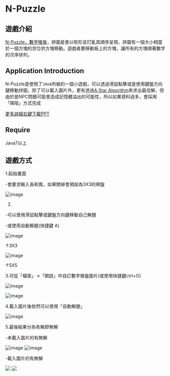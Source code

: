 # N-Puzzle

遊戲介紹
---

[N-Puzzle，數字推盤](https://zh.wikipedia.org/wiki/%E6%95%B8%E5%AD%97%E6%8E%A8%E7%9B%A4%E9%81%8A%E6%88%B2)，拼圖是會以矩形並打亂其順序呈現，拼圖有一個大小相當於一個方塊的空位供方塊移動。遊戲者要移動板上的方塊，讓所有的方塊順著數字的次序排列。

Application Introduction
---

N-Puzzle是使用了`JAVA`所做的一個小遊戲，可以透過滑鼠點擊或是使用鍵盤方向鍵移動拼圖，除了可以載入圖片外，更有透過[A Star Algorithm](https://zh.wikipedia.org/wiki/A*%E7%AE%97%E6%B3%95)來求出最佳解，但由於是NPC問題可能會造成記憶體溢出的可能性，所以如果資料過多，會採用「降階」方式完成

[更多詳細右鍵下載PPT](https://github.com/jimmy801/n-puzzle/blob/master/Read%20me%20PPT/N-Puzzle%20PPT.pptx)

Require
---

Java7以上

遊戲方式
---

1.起始畫面

-會要求輸入長和寬，如果關掉會預設為3X3的棋盤

![image](https://github.com/jimmy801/n-puzzle/blob/master/Screenshot/00.png)

2.

-可以使用滑鼠點擊或鍵盤方向鍵移動自己解題

-或使用自動解題(快捷鍵 A)

![image](https://github.com/jimmy801/n-puzzle/blob/master/Screenshot/01-1.gif)

↑3X3

![image](https://github.com/jimmy801/n-puzzle/blob/master/Screenshot/01-2.gif)

↑5X5

3.可從「檔案」->「開啟」中自訂數字推盤圖片(或使用快捷鍵ctrl+O)

![image](https://github.com/jimmy801/n-puzzle/blob/master/Screenshot/02.jpg)

![image](https://github.com/jimmy801/n-puzzle/blob/master/Screenshot/03.png)

4.載入圖片後依然可以使用「自動解題」

![image](https://github.com/jimmy801/n-puzzle/blob/master/Screenshot/image%20auto%20solved.gif)

5.最後結果分為有解即無解

-未載入圖片的有無解

![image](https://github.com/jimmy801/n-puzzle/blob/master/Screenshot/Solved.png)
![image](https://github.com/jimmy801/n-puzzle/blob/master/Screenshot/No%20Solution.png)

-載入圖片的有無解

<img src="https://github.com/jimmy801/n-puzzle/blob/master/Screenshot/Image%20Solved.jpg">
<img src="https://github.com/jimmy801/n-puzzle/blob/master/Screenshot/Image%20No%20Solution.jpg">
